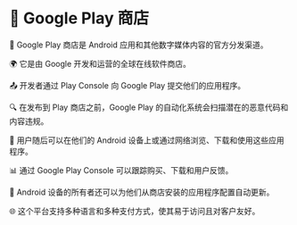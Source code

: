 # 🏪 Google Play 商店

🔹 Google Play 商店是 Android 应用和其他数字媒体内容的官方分发渠道。

🌍 它是由 Google 开发和运营的全球在线软件商店。

📤 开发者通过 Play Console 向 Google Play 提交他们的应用程序。

🔍 在发布到 Play 商店之前，Google Play 的自动化系统会扫描潜在的恶意代码和内容违规。

📱 用户随后可以在他们的 Android 设备上或通过网络浏览、下载和使用这些应用程序。

📊 通过 Google Play Console 可以跟踪购买、下载和用户反馈。

🔄 Android 设备的所有者还可以为他们从商店安装的应用程序配置自动更新。

🌐 这个平台支持多种语言和多种支付方式，使其易于访问且对客户友好。